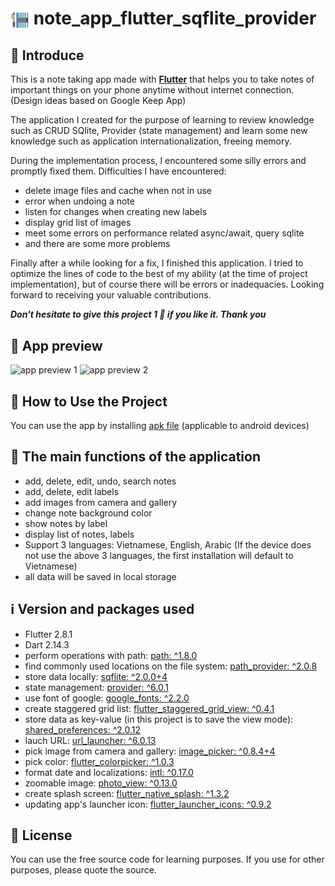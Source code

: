 # <img align="center" width="30px" src="assets\images\note_logo.png" /> note_app_flutter_sqflite_provider 

## 👋 Introduce

This is a note taking app made with **[Flutter](https://flutter.dev/)** that helps you to take notes of important things on your phone anytime without internet connection. (Design ideas based on Google Keep App)

The application I created for the purpose of learning to review knowledge such as CRUD SQlite, Provider (state management) and learn some new knowledge such as application internationalization, freeing memory.

During the implementation process, I encountered some silly errors and promptly fixed them. Difficulties I have encountered:
- delete image files and cache when not in use
- error when undoing a note
- listen for changes when creating new labels
- display grid list of images
- meet some errors on performance related async/await, query sqlite
- and there are some more problems

Finally after a while looking for a fix, I finished this application. I tried to optimize the lines of code to the best of my ability (at the time of project implementation), but of course there will be errors or inadequacies. Looking forward to receiving your valuable contributions.

***Don't hesitate to give this project 1 🌟 if you like it. Thank you***

## 👀 App preview

![app preview 1](app_preview/Google-Pixel-4-XL-Presentation.png)
![app preview 2](app_preview/Google-Pixel-4-XL-Presentation-2.png)

## 📙 How to Use the Project

You can use the app by installing [apk file][apk-file-for-android] (applicable to android devices)

## 🥰 The main functions of the application

- add, delete, edit, undo, search notes
- add, delete, edit labels
- add images from camera and gallery
- change note background color
- show notes by label
- display list of notes, labels
- Support 3 languages: Vietnamese, English, Arabic (If the device does not use the above 3 languages, the first installation will default to Vietnamese)
- all data will be saved in local storage

## ℹ️ Version and packages used

- Flutter 2.8.1 
- Dart 2.14.3
- perform operations with path: [path: ^1.8.0][path]
- find commonly used locations on the file system: [path_provider: ^2.0.8][path_provider]
- store data locally: [sqflite: ^2.0.0+4][sqflite]
- state management: [provider: ^6.0.1][provider]
- use font of google: [google_fonts: ^2.2.0][google_fonts]
- create staggered grid list: [flutter_staggered_grid_view: ^0.4.1][flutter_staggered_grid_view]
- store data as key-value (in this project is to save the view mode): [shared_preferences: ^2.0.12][shared_preferences]
- lauch URL: [url_launcher: ^6.0.13][url_launcher]
- pick image from camera and gallery: [image_picker: ^0.8.4+4][image_picker]
- pick color: [flutter_colorpicker: ^1.0.3][flutter_colorpicker]
- format date and localizations: [intl: ^0.17.0][intl]
- zoomable image: [photo_view: ^0.13.0][photo_view]
- create splash screen: [flutter_native_splash: ^1.3.2][flutter_native_splash]
- updating app's launcher icon: [flutter_launcher_icons: ^0.9.2][flutter_launcher_icons]


## 📝 License

You can use the free source code for learning purposes. If you use for other purposes, please quote the source.

<br/>

[apk-file-for-android]: https://drive.google.com/file/d/1TYwtfyO335ej8BSNzWC5NQU_UO7vnAyr/view?usp=sharing
<!-- Packages -->
[path]: https://pub.dev/packages/path
[path_provider]: https://pub.dev/packages/path_provider
[sqflite]: https://pub.dev/packages/sqflite
[provider]: https://pub.dev/packages/provider
[google_fonts]: https://pub.dev/packages/google_fonts
[flutter_staggered_grid_view]: https://pub.dev/packages/flutter_staggered_grid_view
[shared_preferences]: https://pub.dev/packages/shared_preferences
[url_launcher]: https://pub.dev/packages/url_launcher
[image_picker]: https://pub.dev/packages/image_picker
[flutter_colorpicker]: https://pub.dev/packages/flutter_colorpicker
[intl]: https://pub.dev/packages/intl
[photo_view]: https://pub.dev/packages/photo_view
[flutter_native_splash]: https://pub.dev/packages/flutter_native_splash
[flutter_launcher_icons]: https://pub.dev/packages/flutter_launcher_icons


<!-- 
start : 2/1/2022
end : 20/1/2022 
-->
